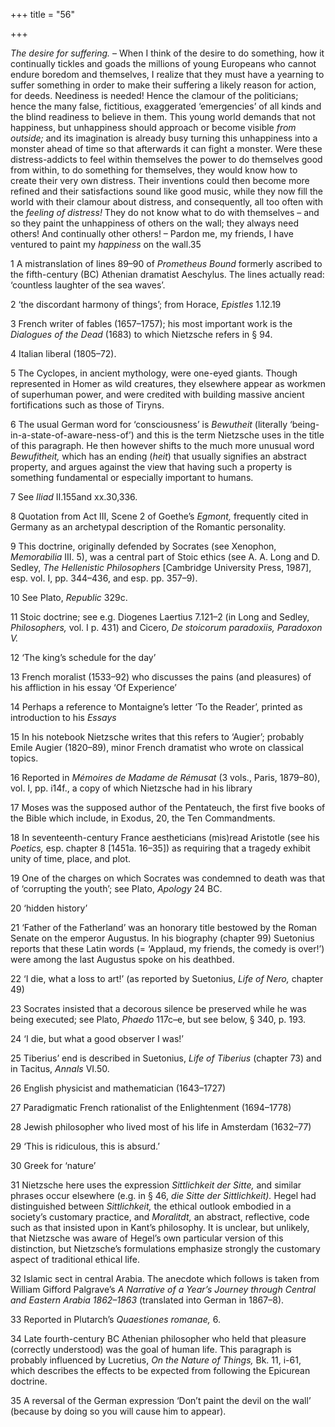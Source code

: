 +++
title = "56"

+++

*The desire for suffering.* – When I think of the desire to do something, how it continually tickles and goads the millions of young Europeans who cannot endure boredom and themselves, I realize that they must have a yearning to suffer something in order to make their suffering a likely reason for action, for deeds. Neediness is needed\! Hence the clamour of the politicians; hence the many false, fictitious, exaggerated ‘emergencies’ of all kinds and the blind readiness to believe in them. This young world demands that not happiness, but unhappiness should approach or become visible *from outside;* and its imagination is already busy turning this unhappiness into a monster ahead of time so that afterwards it can fight a monster. Were these distress-addicts to feel within themselves the power to do themselves good from within, to do something for themselves, they would know how to create their very own distress. Their inventions could then become more refined and their satisfactions sound like good music, while they now fill the world with their clamour about distress, and consequently, all too often with the *feeling of distress\!* They do not know what to do with themselves – and so they paint the unhappiness of others on the wall; they always need others\! And continually other others\! – Pardon me, my friends, I have ventured to paint my *happiness* on the wall.35







1 A mistranslation of lines 89–90 of *Prometheus Bound* formerly ascribed to the fifth-century \(BC\) Athenian dramatist Aeschylus. The lines actually read: ‘countless laughter of the sea waves’.

2 ‘the discordant harmony of things’; from Horace, *Epistles* 1.12.19

3 French writer of fables \(1657–1757\); his most important work is the *Dialogues of the Dead* \(1683\) to which Nietzsche refers in § 94.

4 Italian liberal \(1805–72\).

5 The Cyclopes, in ancient mythology, were one-eyed giants. Though represented in Homer as wild creatures, they elsewhere appear as workmen of superhuman power, and were credited with building massive ancient fortifications such as those of Tiryns.

6 The usual German word for ‘consciousness’ is *Bewutheit* \(literally ‘being-in-a-state-of-aware-ness-of’\) and this is the term Nietzsche uses in the title of this paragraph. He then however shifts to the much more unusual word *Bewufitheit,* which has an ending \(*heit*\) that usually signifies an abstract property, and argues against the view that having such a property is something fundamental or especially important to humans.

7 See *Iliad* II.155and xx.30,336.

8 Quotation from Act III, Scene 2 of Goethe’s *Egmont,* frequently cited in Germany as an archetypal description of the Romantic personality.

9 This doctrine, originally defended by Socrates \(see Xenophon, *Memorabilia* III. 5\), was a central part of Stoic ethics \(see A. A. Long and D. Sedley, *The Hellenistic Philosophers* \[Cambridge University Press, 1987\], esp. vol. I, pp. 344–436, and esp. pp. 357–9\).

10 See Plato, *Republic* 329c.

11 Stoic doctrine; see e.g. Diogenes Laertius 7.121–2 \(in Long and Sedley, *Philosophers,* vol. I p. 431\) and Cicero, *De stoicorum paradoxiis, Paradoxon V.*

12 ‘The king’s schedule for the day’

13 French moralist \(1533–92\) who discusses the pains \(and pleasures\) of his affliction in his essay ‘Of Experience’

14 Perhaps a reference to Montaigne’s letter ‘To the Reader’, printed as introduction to his *Essays*

15 In his notebook Nietzsche writes that this refers to ‘Augier’; probably Emile Augier \(1820–89\), minor French dramatist who wrote on classical topics.

16 Reported in *Mémoires de Madame de Rémusat* \(3 vols., Paris, 1879–80\), vol. I, pp. i14f., a copy of which Nietzsche had in his library

17 Moses was the supposed author of the Pentateuch, the first five books of the Bible which include, in Exodus, 20, the Ten Commandments.

18 In seventeenth-century France aestheticians \(mis\)read Aristotle \(see his *Poetics,* esp. chapter 8 \[1451a. 16–35\]\) as requiring that a tragedy exhibit unity of time, place, and plot.

19 One of the charges on which Socrates was condemned to death was that of ‘corrupting the youth’; see Plato, *Apology* 24 BC.

20 ‘hidden history’

21 ‘Father of the Fatherland’ was an honorary title bestowed by the Roman Senate on the emperor Augustus. In his biography \(chapter 99\) Suetonius reports that these Latin words \(= ‘Applaud, my friends, the comedy is over\!’\) were among the last Augustus spoke on his deathbed.

22 ‘I die, what a loss to art\!’ \(as reported by Suetonius, *Life of Nero,* chapter 49\)

23 Socrates insisted that a decorous silence be preserved while he was being executed; see Plato, *Phaedo* 117c–e, but see below, § 340, p. 193.

24 ‘I die, but what a good observer I was\!’

25 Tiberius’ end is described in Suetonius, *Life of Tiberius* \(chapter 73\) and in Tacitus, *Annals* VI.50.

26 English physicist and mathematician \(1643–1727\)

27 Paradigmatic French rationalist of the Enlightenment \(1694–1778\)

28 Jewish philosopher who lived most of his life in Amsterdam \(1632–77\)

29 ‘This is ridiculous, this is absurd.’

30 Greek for ‘nature’

31 Nietzsche here uses the expression *Sittlichkeit der Sitte,* and similar phrases occur elsewhere \(e.g. in § 46, *die Sitte der Sittlichkeit\).* Hegel had distinguished between *Sittlichkeit,* the ethical outlook embodied in a society’s customary practice, and *Moralitdt,* an abstract, reflective, code such as that insisted upon in Kant’s philosophy. It is unclear, but unlikely, that Nietzsche was aware of Hegel’s own particular version of this distinction, but Nietzsche’s formulations emphasize strongly the customary aspect of traditional ethical life.

32 Islamic sect in central Arabia. The anecdote which follows is taken from William Gifford Palgrave’s *A Narrative of a Year’s Journey through Central and Eastern Arabia 1862–1863* \(translated into German in 1867–8\).

33 Reported in Plutarch’s *Quaestiones romanae,* 6.

34 Late fourth-century BC Athenian philosopher who held that pleasure \(correctly understood\) was the goal of human life. This paragraph is probably influenced by Lucretius, *On the Nature of Things,* Bk. 11, i-61, which describes the effects to be expected from following the Epicurean doctrine.

35 A reversal of the German expression ‘Don’t paint the devil on the wall’ \(because by doing so you will cause him to appear\).



